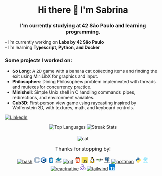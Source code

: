 <h1 align="center">Hi there 👋 I'm Sabrina</h1>
<h3 align="center">I'm currently studying at 42 São Paulo and learning programming.</h3>

<p>
- I’m currently working on <strong>Labs by 42 São Paulo</strong><br>
- I’m learning <strong>Typescript, Python, and Docker</strong>
</p>

<h3>Some projects I worked on:</h3>
<ul>
  <li><strong>So Long</strong>: A 2D game with a banana cat collecting items and finding the exit using MiniLibX for graphics and input.</li>
  <li><strong>Philosophers</strong>: Dining Philosophers problem implemented with threads and mutexes for concurrency practice.</li>
  <li><strong>Minishell</strong>: Simple Unix shell in C handling commands, pipes, redirections, and environment variables.</li>
  <li><strong>Cub3D</strong>: First-person view game using raycasting inspired by Wolfenstein 3D, with textures, math, and keyboard controls.</li>
</ul>







[![LinkedIn](https://img.shields.io/badge/LinkedIn-Sabrina%20Fenascimento-blue?style=for-the-badge&logo=linkedin&logoColor=white)](https://linkedin.com/in/sabrina-fenascimento)
<p align="center">
  <img src="https://github-readme-stats.vercel.app/api/top-langs?username=sabrinafn&show_icons=true&locale=en&layout=compact&theme=radical" alt="Top Languages" width="300" />
  <img src="https://github-readme-streak-stats.herokuapp.com/?user=sabrinafn&theme=radical" alt="Streak Stats" width="420" />
</p>


<div align="center" style="margin-top: 20px;">
  <img src="https://media3.giphy.com/media/v1.Y2lkPTc5MGI3NjExdjBjOHFoZ2phN2FjdXQyNXlsZ3BjcjhudXF6Y3E5dWIwdHZsMDl2OCZlcD12MV9pbnRlcm5hbF9naWZfYnlfaWQmY3Q9Zw/VbnUQpnihPSIgIXuZv/giphy.gif" width="100" alt="cat" />
  <p style="font-size: 16px;">Thanks for stopping by!</p>
</div>


<p align="center">
  <a href="https://www.gnu.org/software/bash/" target="_blank"><img src="https://www.vectorlogo.zone/logos/gnu_bash/gnu_bash-icon.svg" alt="bash" width="20" height="20"/></a>
  <a href="https://www.cprogramming.com/" target="_blank"><img src="https://raw.githubusercontent.com/devicons/devicon/master/icons/c/c-original.svg" alt="c" width="20" height="20"/></a>
  <a href="https://www.w3schools.com/cpp/" target="_blank"><img src="https://raw.githubusercontent.com/devicons/devicon/master/icons/cplusplus/cplusplus-original.svg" alt="cplusplus" width="20" height="20"/></a>
  <a href="https://www.w3schools.com/css/" target="_blank"><img src="https://raw.githubusercontent.com/devicons/devicon/master/icons/css3/css3-original-wordmark.svg" alt="css3" width="20" height="20"/></a>
  <a href="https://www.docker.com/" target="_blank"><img src="https://raw.githubusercontent.com/devicons/devicon/master/icons/docker/docker-original-wordmark.svg" alt="docker" width="20" height="20"/></a>
  <a href="https://git-scm.com/" target="_blank"><img src="https://www.vectorlogo.zone/logos/git-scm/git-scm-icon.svg" alt="git" width="20" height="20"/></a>
  <a href="https://www.w3.org/html/" target="_blank"><img src="https://raw.githubusercontent.com/devicons/devicon/master/icons/html5/html5-original-wordmark.svg" alt="html5" width="20" height="20"/></a>
  <a href="https://developer.mozilla.org/en-US/docs/Web/JavaScript" target="_blank"><img src="https://raw.githubusercontent.com/devicons/devicon/master/icons/javascript/javascript-original.svg" alt="javascript" width="20" height="20"/></a>
  <a href="https://www.linux.org/" target="_blank"><img src="https://raw.githubusercontent.com/devicons/devicon/master/icons/linux/linux-original.svg" alt="linux" width="20" height="20"/></a>
  <a href="https://nodejs.org" target="_blank"><img src="https://raw.githubusercontent.com/devicons/devicon/master/icons/nodejs/nodejs-original-wordmark.svg" alt="nodejs" width="20" height="20"/></a>
  <a href="https://www.postgresql.org" target="_blank"><img src="https://raw.githubusercontent.com/devicons/devicon/master/icons/postgresql/postgresql-original-wordmark.svg" alt="postgresql" width="20" height="20"/></a>
  <a href="https://postman.com" target="_blank"><img src="https://www.vectorlogo.zone/logos/getpostman/getpostman-icon.svg" alt="postman" width="20" height="20"/></a>
  <a href="https://www.python.org" target="_blank"><img src="https://raw.githubusercontent.com/devicons/devicon/master/icons/python/python-original.svg" alt="python" width="20" height="20"/></a>
  <a href="https://reactjs.org/" target="_blank"><img src="https://raw.githubusercontent.com/devicons/devicon/master/icons/react/react-original-wordmark.svg" alt="react" width="20" height="20"/></a>
  <a href="https://reactnative.dev/" target="_blank"><img src="https://reactnative.dev/img/header_logo.svg" alt="reactnative" width="20" height="20"/></a>
  <a href="https://redux.js.org" target="_blank"><img src="https://raw.githubusercontent.com/devicons/devicon/master/icons/redux/redux-original.svg" alt="redux" width="20" height="20"/></a>
  <a href="https://tailwindcss.com/" target="_blank"><img src="https://www.vectorlogo.zone/logos/tailwindcss/tailwindcss-icon.svg" alt="tailwind" width="20" height="20"/></a>
  <a href="https://www.typescriptlang.org/" target="_blank"><img src="https://raw.githubusercontent.com/devicons/devicon/master/icons/typescript/typescript-original.svg" alt="typescript" width="20" height="20"/></a>
</p>
